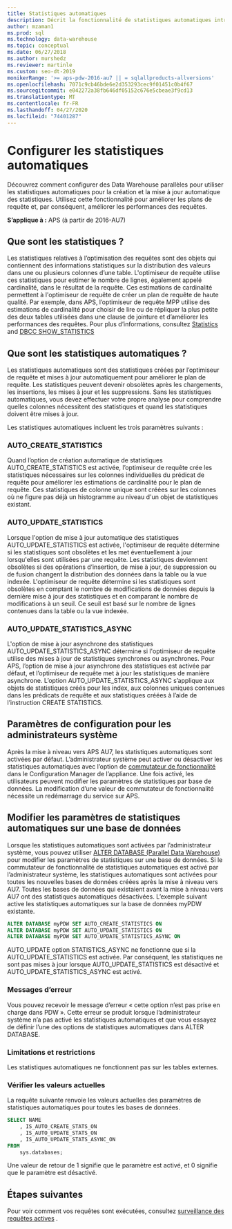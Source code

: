 ```yaml
---
title: Statistiques automatiques
description: Décrit la fonctionnalité de statistiques automatiques introduite dans Analytics Platform System AU7.
author: mzaman1
ms.prod: sql
ms.technology: data-warehouse
ms.topic: conceptual
ms.date: 06/27/2018
ms.author: murshedz
ms.reviewer: martinle
ms.custom: seo-dt-2019
monikerRange: '>= aps-pdw-2016-au7 || = sqlallproducts-allversions'
ms.openlocfilehash: 7071c9cb46bde6e2d353293cec9f01451c0b4f67
ms.sourcegitcommit: e042272a38fb646df05152c676e5cbeae3f9cd13
ms.translationtype: MT
ms.contentlocale: fr-FR
ms.lasthandoff: 04/27/2020
ms.locfileid: "74401287"
---
```

# <a name="configure-auto-statistics"></a>Configurer les statistiques automatiques

Découvrez comment configurer des Data Warehouse parallèles pour utiliser les statistiques automatiques pour la création et la mise à jour automatique des statistiques.  Utilisez cette fonctionnalité pour améliorer les plans de requête et, par conséquent, améliorer les performances des requêtes.

**S’applique à :** APS (à partir de 2016-AU7)

## <a name="what-are-statistics"></a>Que sont les statistiques ?
Les statistiques relatives à l’optimisation des requêtes sont des objets qui contiennent des informations statistiques sur la distribution des valeurs dans une ou plusieurs colonnes d’une table. L'optimiseur de requête utilise ces statistiques pour estimer le nombre de lignes, également appelé cardinalité, dans le résultat de la requête. Ces estimations de cardinalité permettent à l'optimiseur de requête de créer un plan de requête de haute qualité. Par exemple, dans APS, l’optimiseur de requête MPP utilise des estimations de cardinalité pour choisir de lire ou de répliquer la plus petite des deux tables utilisées dans une clause de jointure et d’améliorer les performances des requêtes.  Pour plus d’informations, consultez [Statistics](../relational-databases/statistics/statistics.md) and [DBCC SHOW_STATISTICS](../t-sql/database-console-commands/dbcc-show-statistics-transact-sql.md)

## <a name="what-are-auto-statistics"></a>Que sont les statistiques automatiques ?
Les statistiques automatiques sont des statistiques créées par l’optimiseur de requête et mises à jour automatiquement pour améliorer le plan de requête. Les statistiques peuvent devenir obsolètes après les chargements, les insertions, les mises à jour et les suppressions. Sans les statistiques automatiques, vous devez effectuer votre propre analyse pour comprendre quelles colonnes nécessitent des statistiques et quand les statistiques doivent être mises à jour.

Les statistiques automatiques incluent les trois paramètres suivants : 

### <a name="auto_create_statistics"></a>AUTO_CREATE_STATISTICS
Quand l’option de création automatique de statistiques AUTO_CREATE_STATISTICS est activée, l’optimiseur de requête crée les statistiques nécessaires sur les colonnes individuelles du prédicat de requête pour améliorer les estimations de cardinalité pour le plan de requête. Ces statistiques de colonne unique sont créées sur les colonnes où ne figure pas déjà un histogramme au niveau d'un objet de statistiques existant.

### <a name="auto_update_statistics"></a>AUTO_UPDATE_STATISTICS 
Lorsque l'option de mise à jour automatique des statistiques AUTO_UPDATE_STATISTICS est activée, l'optimiseur de requête détermine si les statistiques sont obsolètes et les met éventuellement à jour lorsqu'elles sont utilisées par une requête. Les statistiques deviennent obsolètes si des opérations d’insertion, de mise à jour, de suppression ou de fusion changent la distribution des données dans la table ou la vue indexée. L'optimiseur de requête détermine si les statistiques sont obsolètes en comptant le nombre de modifications de données depuis la dernière mise à jour des statistiques et en comparant le nombre de modifications à un seuil. Ce seuil est basé sur le nombre de lignes contenues dans la table ou la vue indexée.

### <a name="auto_update_statistics_async"></a>AUTO_UPDATE_STATISTICS_ASYNC
L'option de mise à jour asynchrone des statistiques AUTO_UPDATE_STATISTICS_ASYNC détermine si l'optimiseur de requête utilise des mises à jour de statistiques synchrones ou asynchrones. Pour APS, l’option de mise à jour asynchrone des statistiques est activée par défaut, et l’optimiseur de requête met à jour les statistiques de manière asynchrone. L’option AUTO_UPDATE_STATISTICS_ASYNC s’applique aux objets de statistiques créés pour les index, aux colonnes uniques contenues dans les prédicats de requête et aux statistiques créées à l’aide de l’instruction CREATE STATISTICS.

## <a name="configuration-settings-for-system-administrators"></a>Paramètres de configuration pour les administrateurs système
Après la mise à niveau vers APS AU7, les statistiques automatiques sont activées par défaut. L’administrateur système peut activer ou désactiver les statistiques automatiques avec l’option de [commutateur de fonctionnalité](appliance-feature-switch.md) dans le Configuration Manager de l’appliance.  Une fois activé, les utilisateurs peuvent modifier les paramètres de statistiques par base de données.
La modification d’une valeur de commutateur de fonctionnalité nécessite un redémarrage du service sur APS.

## <a name="change-auto-statistics-settings-on-a-database"></a>Modifier les paramètres de statistiques automatiques sur une base de données
Lorsque les statistiques automatiques sont activées par l’administrateur système, vous pouvez utiliser [ALTER DATABASE (Parallel Data Warehouse)](../t-sql/statements/alter-database-transact-sql.md?tabs=sqlpdw) pour modifier les paramètres de statistiques sur une base de données. Si le commutateur de fonctionnalité de statistiques automatiques est activé par l’administrateur système, les statistiques automatiques sont activées pour toutes les nouvelles bases de données créées après la mise à niveau vers AU7. Toutes les bases de données qui existaient avant la mise à niveau vers AU7 ont des statistiques automatiques désactivées. L’exemple suivant active les statistiques automatiques sur la base de données myPDW existante.

```sql
ALTER DATABASE myPDW SET AUTO_CREATE_STATISTICS ON
ALTER DATABASE myPDW SET AUTO_UPDATE_STATISTICS ON 
ALTER DATABASE myPDW SET AUTO_UPDATE_STATISTICS_ASYNC ON
```
 
AUTO_UPDATE option STATISTICS_ASYNC ne fonctionne que si la AUTO_UPDATE_STATISTICS est activée.  Par conséquent, les statistiques ne sont pas mises à jour lorsque AUTO_UPDATE_STATISTICS est désactivé et AUTO_UPDATE_STATISTICS_ASYNC est activé. 

### <a name="error-messages"></a>Messages d’erreur
Vous pouvez recevoir le message d’erreur « cette option n’est pas prise en charge dans PDW ».  Cette erreur se produit lorsque l’administrateur système n’a pas activé les statistiques automatiques et que vous essayez de définir l’une des options de statistiques automatiques dans ALTER DATABASE. 

### <a name="limitations-and-restrictions"></a>Limitations et restrictions
Les statistiques automatiques ne fonctionnent pas sur les tables externes. 

### <a name="check-the-current-values"></a>Vérifier les valeurs actuelles
La requête suivante renvoie les valeurs actuelles des paramètres de statistiques automatiques pour toutes les bases de données.

```sql
SELECT NAME
    , IS_AUTO_CREATE_STATS_ON 
    , IS_AUTO_UPDATE_STATS_ON
    , IS_AUTO_UPDATE_STATS_ASYNC_ON
FROM
    sys.databases;
```

Une valeur de retour de 1 signifie que le paramètre est activé, et 0 signifie que le paramètre est désactivé. 

## <a name="next-steps"></a>Étapes suivantes
Pour voir comment vos requêtes sont exécutées, consultez [surveillance des requêtes actives](monitoring-active-queries.md) .
